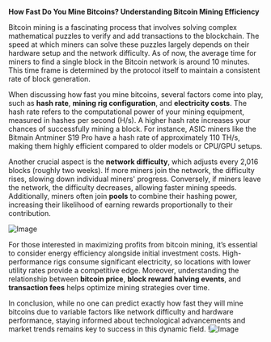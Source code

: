 **How Fast Do You Mine Bitcoins? Understanding Bitcoin Mining Efficiency**

Bitcoin mining is a fascinating process that involves solving complex mathematical puzzles to verify and add transactions to the blockchain. The speed at which miners can solve these puzzles largely depends on their hardware setup and the network difficulty. As of now, the average time for miners to find a single block in the Bitcoin network is around 10 minutes. This time frame is determined by the protocol itself to maintain a consistent rate of block generation.

When discussing how fast you mine bitcoins, several factors come into play, such as **hash rate**, **mining rig configuration**, and **electricity costs**. The hash rate refers to the computational power of your mining equipment, measured in hashes per second (H/s). A higher hash rate increases your chances of successfully mining a block. For instance, ASIC miners like the Bitmain Antminer S19 Pro have a hash rate of approximately 110 TH/s, making them highly efficient compared to older models or CPU/GPU setups.

Another crucial aspect is the **network difficulty**, which adjusts every 2,016 blocks (roughly two weeks). If more miners join the network, the difficulty rises, slowing down individual miners' progress. Conversely, if miners leave the network, the difficulty decreases, allowing faster mining speeds. Additionally, miners often join **pools** to combine their hashing power, increasing their likelihood of earning rewards proportionally to their contribution.

![Image](https://github.com/user-attachments/assets/3be06921-4469-491d-bd37-5f14c53422b7)

For those interested in maximizing profits from bitcoin mining, it’s essential to consider energy efficiency alongside initial investment costs. High-performance rigs consume significant electricity, so locations with lower utility rates provide a competitive edge. Moreover, understanding the relationship between **bitcoin price**, **block reward halving events**, and **transaction fees** helps optimize mining strategies over time.

In conclusion, while no one can predict exactly how fast they will mine bitcoins due to variable factors like network difficulty and hardware performance, staying informed about technological advancements and market trends remains key to success in this dynamic field. !![Image](https://github.com/user-attachments/assets/3be06921-4469-491d-bd37-5f14c53422b7)